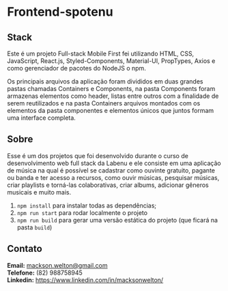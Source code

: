 # Frontend-spotenu

## Stack
Este é um projeto Full-stack Mobile First  fei utilizando HTML, CSS, JavaScript, React.js, Styled-Components, Material-UI, PropTypes, Axios e como gerenciador de pacotes do NodeJS o npm.

Os principais arquivos da aplicação foram divididos em duas grandes pastas chamadas Containers e Components, na pasta Components foram armazenas elementos como header, listas entre outros com a finalidade de serem reutilizados e na pasta Containers arquivos montados com os elementos da pasta componentes e elementos únicos que juntos formam uma interface completa.

## Sobre

Esse é um dos projetos que foi desenvolvido durante o curso de desenvolvimento web full stack da Labenu e ele consiste em uma aplicação de música na qual é possível se cadastrar como ouvinte gratuito, pagante ou banda e ter acesso a recursos, como ouvir músicas, pesquisar músicas, criar playlists e torná-las colaborativas, criar albums, adicionar gêneros musicais e muito mais.

1. `npm install` para instalar todas as dependências;
1. `npm run start` para rodar localmente o projeto
1. `npm run build` para gerar uma versão estática do projeto 
(que ficará na pasta `build`)

## Contato

<b>Email:</b> mackson.welton@gmail.com</br>
<b>Telefone:</b> (82) 988758945</br>
<b>Linkedin:</b> https://www.linkedin.com/in/macksonwelton/
